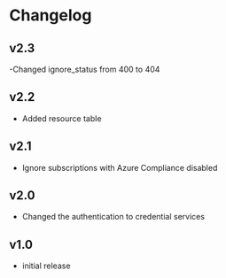 # Changelog

## v2.3

-Changed ignore_status from 400 to 404 

## v2.2

- Added resource table

## v2.1

- Ignore subscriptions with Azure Compliance disabled

## v2.0

- Changed the authentication to credential services

## v1.0

- initial release
